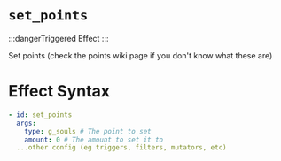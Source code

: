 # `set_points`
:::dangerTriggered Effect
:::

Set points (check the points wiki page if you don't know what these are)

# Effect Syntax
```yaml
- id: set_points
  args:
    type: g_souls # The point to set
    amount: 0 # The amount to set it to
  ...other config (eg triggers, filters, mutators, etc)
```